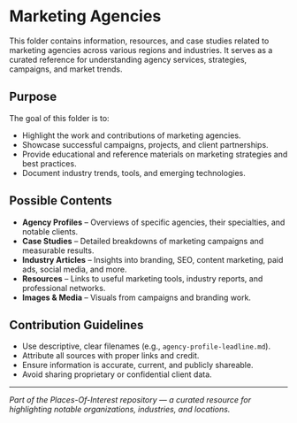 # Marketing Agencies

This folder contains information, resources, and case studies related to marketing agencies across various regions and industries. It serves as a curated reference for understanding agency services, strategies, campaigns, and market trends.

## Purpose

The goal of this folder is to:
- Highlight the work and contributions of marketing agencies.
- Showcase successful campaigns, projects, and client partnerships.
- Provide educational and reference materials on marketing strategies and best practices.
- Document industry trends, tools, and emerging technologies.

## Possible Contents

- **Agency Profiles** – Overviews of specific agencies, their specialties, and notable clients.
- **Case Studies** – Detailed breakdowns of marketing campaigns and measurable results.
- **Industry Articles** – Insights into branding, SEO, content marketing, paid ads, social media, and more.
- **Resources** – Links to useful marketing tools, industry reports, and professional networks.
- **Images & Media** – Visuals from campaigns and branding work.

## Contribution Guidelines

- Use descriptive, clear filenames (e.g., `agency-profile-leadline.md`).
- Attribute all sources with proper links and credit.
- Ensure information is accurate, current, and publicly shareable.
- Avoid sharing proprietary or confidential client data.

---

*Part of the Places-Of-Interest repository — a curated resource for highlighting notable organizations, industries, and locations.*